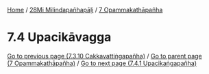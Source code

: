 
[Home](/) / [28Mi Milindapañhapāḷi](../../28Mi.md) / [7 Opammakathāpañha](../7.md)

# 7.4 Upacikāvagga


[Go to previous page (7.3.10 Cakkavattiṅgapañha)](7.3/7.3.10.md) / [Go to parent page (7 Opammakathāpañha)](../7.md) / [Go to next page (7.4.1 Upacikaṅgapañha)](7.4/7.4.1.md)


